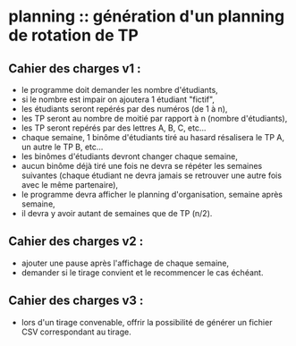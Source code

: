 # planning :: génération d'un planning de rotation de TP
## Cahier des charges v1 :
- le programme doit demander les nombre d'étudiants,
- si le nombre est impair on ajoutera 1 étudiant "fictif",
- les étudiants seront repérés par des numéros (de 1 à n),
- les TP seront au nombre de moitié par rapport à n (nombre d'étudiants),
- les TP seront repérés par des lettres A, B, C, etc...
- chaque semaine, 1 binôme d'étudiants tiré au hasard résalisera le TP A, un autre le TP B, etc...
- les binômes d'étudiants devront changer chaque semaine,
- aucun binôme déjà tiré une fois ne devra se répéter les semaines suivantes (chaque étudiant ne devra jamais se retrouver une autre fois avec le même partenaire),
- le programme devra afficher le planning d'organisation, semaine après semaine,
- il devra y avoir autant de semaines que de TP (n/2).

## Cahier des charges v2 :
- ajouter une pause après l'affichage de chaque semaine,
- demander si le tirage convient et le recommencer le cas échéant.

## Cahier des charges v3 :
- lors d'un tirage convenable, offrir la possibilité de générer un fichier CSV correspondant au tirage.
